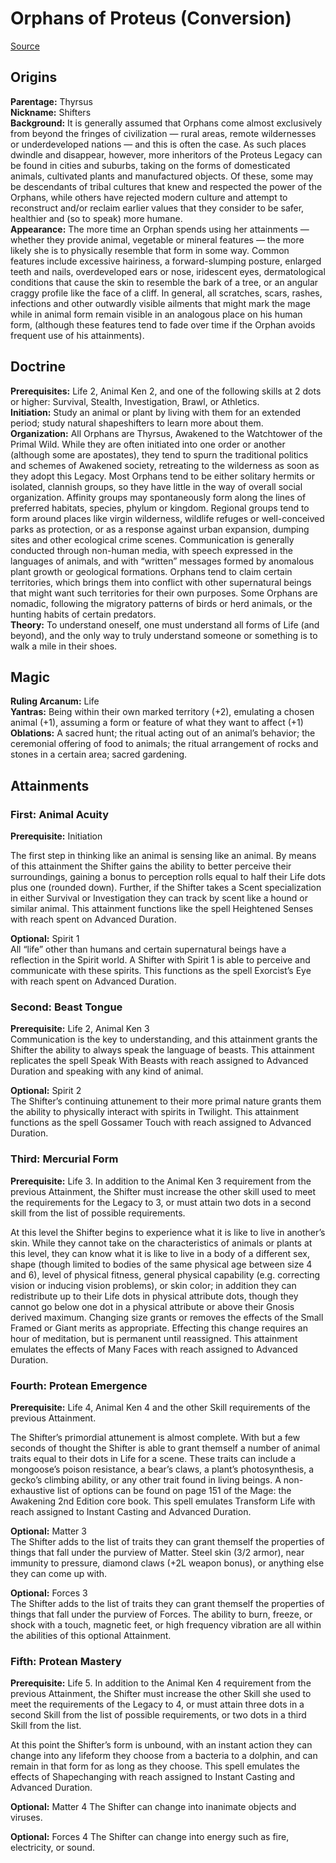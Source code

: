 # Orphans of Proteus (Conversion)
[Source](http://forum.theonyxpath.com/forum/main-category/main-forum/the-new-world-of-darkness/mage-the-awakening/1455311-2e-legacy-update-orphans-of-proteus)

## Origins

**Parentage:** Thyrsus\
**Nickname:** Shifters\
**Background:** It is generally assumed that Orphans come almost exclusively from beyond the fringes of civilization — rural areas, remote wildernesses or underdeveloped nations — and this is often the case. As such places dwindle and disappear, however, more inheritors of the Proteus Legacy can be found in cities and suburbs, taking on the forms of domesticated animals, cultivated plants and manufactured objects. Of these, some may be descendants of tribal cultures that knew and respected the power of the Orphans, while others have rejected modern culture and attempt to reconstruct and/or reclaim earlier values that they consider to be safer, healthier and (so to speak) more humane.\
**Appearance:** The more time an Orphan spends using her attainments — whether they provide animal, vegetable or mineral features — the more likely she is to physically resemble that form in some way. Common features include excessive hairiness, a forward-slumping posture, enlarged teeth and nails, overdeveloped ears or nose, iridescent eyes, dermatological conditions that cause the skin to resemble the bark of a tree, or an angular craggy profile like the face of a cliff. In general, all scratches, scars, rashes, infections and other outwardly visible ailments that might mark the mage while in animal form remain visible in an analogous place on his human form, (although these features tend to fade over time if the Orphan avoids frequent use of his attainments).

## Doctrine

**Prerequisites:** Life 2, Animal Ken 2, and one of the following skills at 2 dots or higher: Survival, Stealth, Investigation, Brawl, or Athletics.\
**Initiation:** Study an animal or plant by living with them for an extended period; study natural shapeshifters to learn more about them.\
**Organization:** All Orphans are Thyrsus, Awakened to the Watchtower of the Primal Wild. While they are often initiated into one order or another (although some are apostates), they tend to spurn the traditional politics and schemes of Awakened society, retreating to the wilderness as soon as they adopt this Legacy. Most Orphans tend to be either solitary hermits or isolated, clannish groups, so they have little in the way of overall social organization. Affinity groups may spontaneously form along the lines of preferred habitats, species, phylum or kingdom. Regional groups tend to form around places like virgin wilderness, wildlife refuges or well-conceived parks as protection, or as a response against urban expansion, dumping sites and other ecological crime scenes. Communication is generally conducted through non-human media, with speech expressed in the languages of animals, and with “written” messages formed by anomalous plant growth or geological formations. Orphans tend to claim certain territories, which brings them into conflict with other supernatural beings that might want such territories for their own purposes. Some Orphans are nomadic, following the migratory patterns of birds or herd animals, or the hunting habits of certain predators.\
**Theory:** To understand oneself, one must understand all forms of Life (and beyond), and the only way to truly understand someone or something is to walk a mile in their shoes.

## Magic

**Ruling Arcanum:** Life\
**Yantras:** Being within their own marked territory (+2), emulating a chosen animal (+1), assuming a form or feature of what they want to affect (+1)\
**Oblations:** A sacred hunt; the ritual acting out of an animal’s behavior; the ceremonial offering of food to animals; the ritual arrangement of rocks and stones in a certain area; sacred gardening.

## Attainments

### **First:** Animal Acuity

**Prerequisite:** Initiation

The first step in thinking like an animal is sensing like an animal. By means of this attainment the Shifter gains the ability to better perceive their surroundings, gaining a bonus to perception rolls equal to half their Life dots plus one (rounded down). Further, if the Shifter takes a Scent specialization in either Survival or Investigation they can track by scent like a hound or similar animal. This attainment functions like the spell Heightened Senses with reach spent on Advanced Duration.

**Optional:** Spirit 1\
All “life” other than humans and certain supernatural beings have a reflection in the Spirit world. A Shifter with Spirit 1 is able to perceive and communicate with these spirits. This functions as the spell Exorcist’s Eye with reach spent on Advanced Duration.

### **Second:** Beast Tongue

**Prerequisite:** Life 2, Animal Ken 3\
Communication is the key to understanding, and this attainment grants the Shifter the ability to always speak the language of beasts. This attainment replicates the spell Speak With Beasts with reach assigned to Advanced Duration and speaking with any kind of animal.

**Optional:** Spirit 2\
The Shifter’s continuing attunement to their more primal nature grants them the ability to physically interact with spirits in Twilight. This attainment functions as the spell Gossamer Touch with reach assigned to Advanced Duration.

### **Third:** Mercurial Form

**Prerequisite:** Life 3. In addition to the Animal Ken 3 requirement from the previous Attainment, the Shifter must increase the other skill used to meet the requirements for the Legacy to 3, or must attain two dots in a second skill from the list of possible requirements.

At this level the Shifter begins to experience what it is like to live in another’s skin. While they cannot take on the characteristics of animals or plants at this level, they can know what it is like to live in a body of a different sex, shape (though limited to bodies of the same physical age between size 4 and 6), level of physical fitness, general physical capability (e.g. correcting vision or inducing vision problems), or skin color; in addition they can redistribute up to their Life dots in physical attribute dots, though they cannot go below one dot in a physical attribute or above their Gnosis derived maximum. Changing size grants or removes the effects of the Small Framed or Giant merits as appropriate. Effecting this change requires an hour of meditation, but is permanent until reassigned. This attainment emulates the effects of Many Faces with reach assigned to Advanced Duration.

### **Fourth:** Protean Emergence

**Prerequisite:** Life 4, Animal Ken 4 and the other Skill requirements of the previous Attainment.

The Shifter’s primordial attunement is almost complete. With but a few seconds of thought the Shifter is able to grant themself a number of animal traits equal to their dots in Life for a scene. These traits can include a mongoose’s poison resistance, a bear’s claws, a plant’s photosynthesis, a gecko’s climbing ability, or any other trait found in living beings. A non-exhaustive list of options can be found on page 151 of the Mage: the Awakening 2nd Edition core book. This spell emulates Transform Life with reach assigned to Instant Casting and Advanced Duration.

**Optional:** Matter 3\
The Shifter adds to the list of traits they can grant themself the properties of things that fall under the purview of Matter. Steel skin (3/2 armor), near immunity to pressure, diamond claws (+2L weapon bonus), or anything else they can come up with.

**Optional:** Forces 3\
The Shifter adds to the list of traits they can grant themself the properties of things that fall under the purview of Forces. The ability to burn, freeze, or shock with a touch, magnetic feet, or high frequency vibration are all within the abilities of this optional Attainment.

### **Fifth:** Protean Mastery

**Prerequisite:** Life 5. In addition to the Animal Ken 4 requirement from the previous Attainment, the Shifter must increase the other Skill she used to meet the requirements of the Legacy to 4, or must attain three dots in a second Skill from the list of possible requirements, or two dots in a third Skill from the list.

At this point the Shifter’s form is unbound, with an instant action they can change into any lifeform they choose from a bacteria to a dolphin, and can remain in that form for as long as they choose. This spell emulates the effects of Shapechanging with reach assigned to Instant Casting and Advanced Duration.

**Optional:** Matter 4
The Shifter can change into inanimate objects and viruses.

**Optional:** Forces 4
The Shifter can change into energy such as fire, electricity, or sound.

